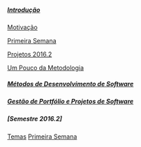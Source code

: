 ##### [Introdução][home]
[Motivação][motivation]

[Primeira Semana][Primeira-Semana]

[Projetos 2016.2][Projetos]

[Um Pouco da Metodologia][brief-methodology]

##### [Métodos de Desenvolvimento de Software][mds]
##### [Gestão de Portfólio e Projetos de Software][gpp]

##### [Semestre 2016.2]
[Temas][2016.2-themes]
[Primeira Semana][2016.2-first-week]

[home]: https://github.com/fga-gpp-mds/00-Disciplina/wiki
[gpp]: https://github.com/fga-gpp-mds/00-Disciplina/wiki/Gest%C3%A3o-de-Portf%C3%B3lios-e-Projetos-de-Software
[mds]: https://github.com/fga-gpp-mds/00-Disciplina/wiki/M%C3%A9todos-de-Desenvolvimento-de-Software

[motivation]: https://github.com/fga-gpp-mds/00-Disciplina/wiki#motiva%C3%A7%C3%A3o
[brief-methodology]: https://github.com/fga-gpp-mds/00-Disciplina/wiki#um-pouco-da-metodologia

[Primeira-Semana]: https://github.com/fga-gpp-mds/00-Disciplina/wiki/Primeira-Semana
[Projetos]: https://github.com/fga-gpp-mds/00-Disciplina/wiki/Temas---2016.2

[2016.2-themes]: https://github.com/fga-gpp-mds/00-Disciplina/wiki/Temas---2016.2
[2016.2-first-week]: https://github.com/fga-gpp-mds/00-Disciplina/wiki/Primeira-Semana